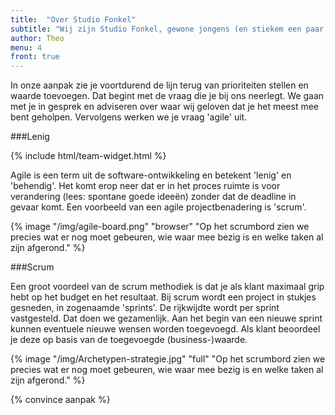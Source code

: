 ```yaml
---
title:  "Over Studio Fonkel"
subtitle: "Wij zijn Studio Fonkel, gewone jongens (en stiekem een paar meiden) die mooie dingen maken."
author: Theo
menu: 4
front: true
---
```


In onze aanpak zie je voortdurend de lijn terug van prioriteiten stellen en waarde toevoegen. Dat begint met de vraag die je bij ons neerlegt. We gaan met je in gesprek en adviseren over waar wij geloven dat je het meest mee bent geholpen. Vervolgens werken we je vraag 'agile' uit.

###Lenig

{% include html/team-widget.html %}

Agile is een term uit de software-ontwikkeling en betekent 'lenig' en 'behendig'. Het komt erop neer dat er in het proces ruimte is voor verandering (lees: spontane goede ideeën) zonder dat de deadline in gevaar komt. Een voorbeeld van een agile projectbenadering is 'scrum'.

{% image "/img/agile-board.png" "browser" "Op het scrumbord zien we precies wat er nog moet gebeuren, wie waar mee bezig is en welke taken al zijn afgerond." %}

###Scrum

Een groot voordeel van de scrum methodiek is dat je als klant maximaal grip hebt op het budget en het resultaat. Bij scrum wordt een project in stukjes gesneden, in zogenaamde 'sprints'. De rijkwijdte wordt per sprint vastgesteld. Dat doen we gezamenlijk. Aan het begin van een nieuwe sprint kunnen eventuele nieuwe wensen worden toegevoegd. Als klant beoordeel je deze op basis van de toegevoegde (business-)waarde.

{% image "/img/Archetypen-strategie.jpg" "full" "Op het scrumbord zien we precies wat er nog moet gebeuren, wie waar mee bezig is en welke taken al zijn afgerond." %}

{% convince aanpak %}

